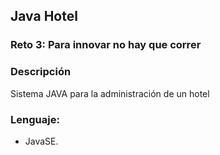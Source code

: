 ## Java Hotel

### Reto 3: Para innovar no hay que correr

### Descripción
Sistema JAVA para la administración de un hotel

### Lenguaje:
  - JavaSE.